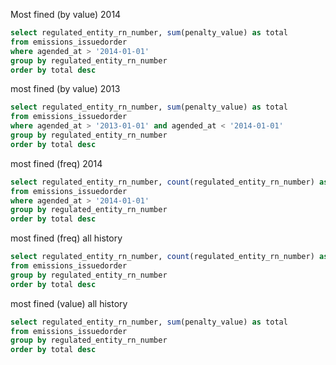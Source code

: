 Most fined (by value) 2014

```sql
select regulated_entity_rn_number, sum(penalty_value) as total
from emissions_issuedorder
where agended_at > '2014-01-01'
group by regulated_entity_rn_number
order by total desc
```


most fined (by value) 2013

```sql
select regulated_entity_rn_number, sum(penalty_value) as total
from emissions_issuedorder
where agended_at > '2013-01-01' and agended_at < '2014-01-01'
group by regulated_entity_rn_number
order by total desc
```

most fined (freq) 2014

```sql
select regulated_entity_rn_number, count(regulated_entity_rn_number) as total
from emissions_issuedorder
where agended_at > '2014-01-01'
group by regulated_entity_rn_number
order by total desc
```

most fined (freq) all history

```sql
select regulated_entity_rn_number, count(regulated_entity_rn_number) as total
from emissions_issuedorder
group by regulated_entity_rn_number
order by total desc
```

most fined (value) all history

```sql
select regulated_entity_rn_number, sum(penalty_value) as total
from emissions_issuedorder
group by regulated_entity_rn_number
order by total desc
```

